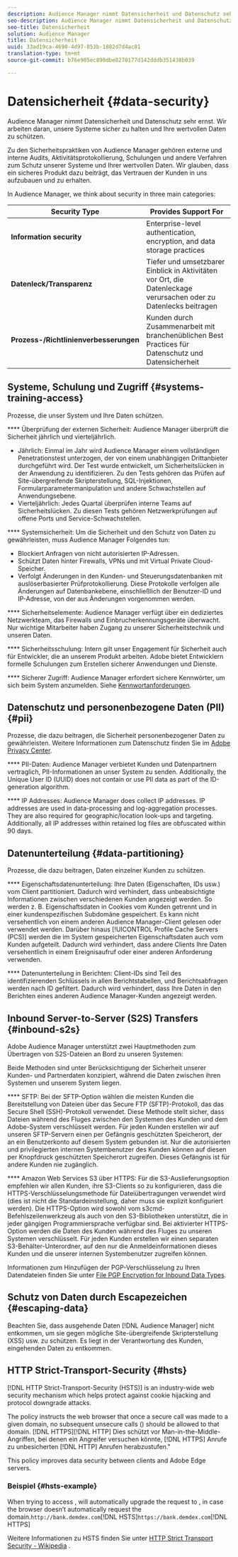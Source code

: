 ```yaml
---
description: Audience Manager nimmt Datensicherheit und Datenschutz sehr ernst. Wir arbeiten daran, unsere Systeme sicher zu halten und Ihre wertvollen Daten zu schützen.
seo-description: Audience Manager nimmt Datensicherheit und Datenschutz sehr ernst. Wir arbeiten daran, unsere Systeme sicher zu halten und Ihre wertvollen Daten zu schützen.
seo-title: Datensicherheit
solution: Audience Manager
title: Datensicherheit
uuid: 33ad19ca-4690-4d97-853b-1882d7d4ac01
translation-type: tm+mt
source-git-commit: b76e905ec890dbe8270177d142dddb351438b039

---
```



# Datensicherheit {#data-security}

Audience Manager nimmt Datensicherheit und Datenschutz sehr ernst. Wir arbeiten daran, unsere Systeme sicher zu halten und Ihre wertvollen Daten zu schützen.

Zu den Sicherheitspraktiken von Audience Manager gehören externe und interne Audits, Aktivitätsprotokollierung, Schulungen und andere Verfahren zum Schutz unserer Systeme und Ihrer wertvollen Daten. Wir glauben, dass ein sicheres Produkt dazu beiträgt, das Vertrauen der Kunden in uns aufzubauen und zu erhalten.

In Audience Manager, we think about security in three main categories:

| Security Type | Provides Support For |
|---|---|
| **Information security** | Enterprise-level authentication, encryption, and data storage practices |
| **Datenleck/Transparenz** | Tiefer und umsetzbarer Einblick in Aktivitäten vor Ort, die Datenleckage verursachen oder zu Datenlecks beitragen |
| **Prozess-/Richtlinienverbesserungen** | Kunden durch Zusammenarbeit mit branchenüblichen Best Practices für Datenschutz und Datensicherheit |

## Systeme, Schulung und Zugriff {#systems-training-access}

Prozesse, die unser System und Ihre Daten schützen.

**** Überprüfung der externen Sicherheit:  Audience Manager überprüft die Sicherheit jährlich und vierteljährlich.

* Jährlich: Einmal im Jahr wird Audience Manager einem vollständigen Penetrationstest unterzogen, der von einem unabhängigen Drittanbieter durchgeführt wird. Der Test wurde entwickelt, um Sicherheitslücken in der Anwendung zu identifizieren. Zu den Tests gehören das Prüfen auf Site-übergreifende Skripterstellung, SQL-Injektionen, Formularparametermanipulation und andere Schwachstellen auf Anwendungsebene.
* Vierteljährlich: Jedes Quartal überprüfen interne Teams auf Sicherheitslücken. Zu diesen Tests gehören Netzwerkprüfungen auf offene Ports und Service-Schwachstellen.

**** Systemsicherheit:  Um die Sicherheit und den Schutz von Daten zu gewährleisten, muss Audience Manager Folgendes tun:

* Blockiert Anfragen von nicht autorisierten IP-Adressen.
* Schützt Daten hinter Firewalls, VPNs und mit Virtual Private Cloud-Speicher.
* Verfolgt Änderungen in den Kunden- und Steuerungsdatenbanken mit auslöserbasierter Prüfprotokollierung. Diese Protokolle verfolgen alle Änderungen auf Datenbankebene, einschließlich der Benutzer-ID und IP-Adresse, von der aus Änderungen vorgenommen werden.

**** Sicherheitselemente:  Audience Manager verfügt über ein dediziertes Netzwerkteam, das Firewalls und Einbrucherkennungsgeräte überwacht. Nur wichtige Mitarbeiter haben Zugang zu unserer Sicherheitstechnik und unseren Daten.

**** Sicherheitsschulung:  Intern gilt unser Engagement für Sicherheit auch für Entwickler, die an unserem Produkt arbeiten. Adobe bietet Entwicklern formelle Schulungen zum Erstellen sicherer Anwendungen und Dienste.

**** Sicherer Zugriff:  Audience Manager erfordert sichere Kennwörter, um sich beim System anzumelden. Siehe [Kennwortanforderungen](../../reference/password-requirements.md).

## Datenschutz und personenbezogene Daten (PII) {#pii}

Prozesse, die dazu beitragen, die Sicherheit personenbezogener Daten zu gewährleisten. Weitere Informationen zum Datenschutz finden Sie im [Adobe Privacy Center](https://www.adobe.com/privacy/advertising-services.html).

**** PII-Daten:  Audience Manager verbietet Kunden und Datenpartnern vertraglich, PII-Informationen an unser System zu senden. Additionally, the Unique User ID (UUID) does not contain or use PII data as part of the ID-generation algorithm.

**** IP Addresses:  Audience Manager does collect IP addresses. IP addresses are used in data-processing and log-aggregation processes. They are also required for geographic/location look-ups and targeting. Additionally, all IP addresses within retained log files are obfuscated within 90 days.

## Datenunterteilung {#data-partitioning}

Prozesse, die dazu beitragen, Daten einzelner Kunden zu schützen.

**** Eigenschaftsdatenunterteilung:  Ihre Daten (Eigenschaften, IDs usw.) vom Client partitioniert. Dadurch wird verhindert, dass unbeabsichtigte Informationen zwischen verschiedenen Kunden angezeigt werden. So werden z. B. Eigenschaftsdaten in Cookies vom Kunden getrennt und in einer kundenspezifischen Subdomäne gespeichert. Es kann nicht versehentlich von einem anderen Audience Manager-Client gelesen oder verwendet werden. Darüber hinaus [!UICONTROL Profile Cache Servers (PCS)] werden die im System gespeicherten Eigenschaftsdaten auch vom Kunden aufgeteilt. Dadurch wird verhindert, dass andere Clients Ihre Daten versehentlich in einem Ereignisaufruf oder einer anderen Anforderung verwenden.

**** Datenunterteilung in Berichten:  Client-IDs sind Teil des identifizierenden Schlüssels in allen Berichtstabellen, und Berichtsabfragen werden nach ID gefiltert. Dadurch wird verhindert, dass Ihre Daten in den Berichten eines anderen Audience Manager-Kunden angezeigt werden.

## Inbound Server-to-Server (S2S) Transfers {#inbound-s2s}

Adobe Audience Manager unterstützt zwei Hauptmethoden zum Übertragen von S2S-Dateien an Bord zu unseren Systemen:

Beide Methoden sind unter Berücksichtigung der Sicherheit unserer Kunden- und Partnerdaten konzipiert, während die Daten zwischen ihren Systemen und unserem System liegen.

**** SFTP: Bei der SFTP-Option wählen die meisten Kunden die Bereitstellung von Dateien über das Secure FTP (SFTP)-Protokoll, das das Secure Shell (SSH)-Protokoll verwendet. Diese Methode stellt sicher, dass Dateien während des Fluges zwischen den Systemen des Kunden und dem Adobe-System verschlüsselt werden. Für jeden Kunden erstellen wir auf unseren SFTP-Servern einen per Gefängnis geschützten Speicherort, der an ein Benutzerkonto auf diesem System gebunden ist. Nur die autorisierten und privilegierten internen Systembenutzer des Kunden können auf diesen per Knopfdruck geschützten Speicherort zugreifen. Dieses Gefängnis ist für andere Kunden nie zugänglich.

**** Amazon Web Services S3 über HTTPS: Für die S3-Auslieferungsoption empfehlen wir allen Kunden, ihre S3-Clients so zu konfigurieren, dass die HTTPS-Verschlüsselungsmethode für Dateiübertragungen verwendet wird (dies ist nicht die Standardeinstellung, daher muss sie explizit konfiguriert werden). Die HTTPS-Option wird sowohl vom s3cmd-Befehlszeilenwerkzeug als auch von den S3-Bibliotheken unterstützt, die in jeder gängigen Programmiersprache verfügbar sind. Bei aktivierter HTTPS-Option werden die Daten des Kunden während des Fluges zu unseren Systemen verschlüsselt. Für jeden Kunden erstellen wir einen separaten S3-Behälter-Unterordner, auf den nur die Anmeldeinformationen dieses Kunden und die unserer internen Systembenutzer zugreifen können.

Informationen zum Hinzufügen der PGP-Verschlüsselung zu Ihren Datendateien finden Sie unter [File PGP Encryption for Inbound Data Types](../../integration/sending-audience-data/batch-data-transfer-explained/inbound-file-encryption.md).

## Schutz von Daten durch Escapezeichen {#escaping-data}

Beachten Sie, dass ausgehende Daten [!DNL Audience Manager] nicht entkommen, um sie gegen mögliche Site-übergreifende Skripterstellung (XSS) usw. zu schützen. Es liegt in der Verantwortung des Kunden, eingehenden Daten zu entkommen.

## HTTP Strict-Transport-Security {#hsts}

[!DNL HTTP Strict-Transport-Security (HSTS)] is an industry-wide web security mechanism which helps protect against cookie hijacking and protocol downgrade attacks.

The policy instructs the web browser that once a secure  call was made to a given domain, no subsequent unsecure calls () should be allowed to that domain. [!DNL HTTPS][!DNL HTTP] Dies schützt vor Man-in-the-Middle-Angriffen, bei denen ein Angreifer versuchen könnte, [!DNL HTTPS] Anrufe zu unbesicherten [!DNL HTTP] Anrufen herabzustufen."

This policy improves data security between clients and Adobe Edge servers.[](../../reference/system-components/components-edge.md)

### Beispiel {#hsts-example}

When trying to access ,  will automatically upgrade the request to  , in case the browser doesn’t automatically request the  domain.`http://bank.demdex.com`[!DNL HSTS]`https://bank.demdex.com`[!DNL HTTPS]

Weitere Informationen zu HSTS finden Sie unter [HTTP Strict Transport Security - Wikipedia](https://en.wikipedia.org/wiki/HTTP_Strict_Transport_Security) .
